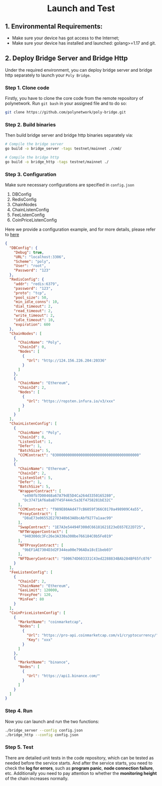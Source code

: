 <h1 align="center">Launch and Test</h1>

## 1. Environmental Requirements:

- Make sure your device has got access to the Internet; 
- Make sure your device has installed and launched: golang>=1.17 and git.

## 2. Deploy Bridge Server and Bridge Http
Under the required environment, you can deploy bridge server and bridge http separately to launch your `Poly Bridge`.

### Step 1. Clone code
Firstly, you have to clone the core code from the remote repository of polynetwork. Run `git bash` in your assigned file and to do so:
```bash
git clone https://github.com/polynetwork/poly-bridge.git
```

### Step 2. Build binaries
Then build bridge server and bridge http binaries separately via:
```bash
# Compile the bridge server
go build -o bridge_server -tags testnet/mainnet ./cmd/

# Compile the bridge http
go build -o bridge_http -tags testnet/mainnet ./
```

### Step 3. Configuration
Make sure necessary configurations are specified in `config.json`
1. DBConfig
2. RedisConfig
3. ChainNodes
4. ChainListenConfig
5. FeeListenConfig
6. CoinPriceListenConfig

Here we provide a configuration example, and for more details, please refer to [here](https://github.com/polynetwork/poly-bridge/blob/master/conf/config_testnet.json)
```json
{
  "DBConfig": {
    "Debug": true,
    "URL": "localhost:3306",
    "Scheme": "poly",
    "User": "root",
    "Password": "123"
  },
  "RedisConfig": {
    "addr": "redis:6379",
    "password": "123",
    "proto": "tcp",
    "pool_size": 50,
    "min_idle_conns": 10,
    "dial_timeout": 2,
    "read_timeout": 2,
    "write_timeout": 2,
    "idle_timeout": 10,
    "expiration": 600
  },
  "ChainNodes": [
    {
      "ChainName": "Poly",
      "ChainId": 0,
      "Nodes": [
        {
          "Url": "http://124.156.226.204:20336"
        }
      ]
    },
    {
      "ChainName": "Ethereum",
      "ChainId": 2,
      "Nodes": [
        {
          "Url": "https://ropsten.infura.io/v3/xxx"
        }
      ]
    }
  ],
  "ChainListenConfig": [
    {
      "ChainName": "Poly",
      "ChainId": 0,
      "ListenSlot": 1,
      "Defer": 1,
      "BatchSize": 5,
      "CCMContract": "0300000000000000000000000000000000000000"
    },
    {
      "ChainName": "Ethereum",
      "ChainId": 2,
      "ListenSlot": 5,
      "Defer": 1,
      "BatchSize": 5,
      "WrapperContract": [
        "e498fb7D00468a67A79dE5D4Ca264d3350165280",
        "Dc37471Af6a8aB7f45F444c5a3Ef4758281bE32C"
      ],
      "CCMContract": "f989E80AAd477cB6059f366C0170a498909C4a55",
      "ProxyContract": [
        "D8aE73e06552E270340b63A8bcAbf9277a1aac99"
      ],
      "SwapContract": "1E7A3e54494F300dC66181621E23eE657E22D725",
      "NFTWrapperContract": [
        "940300dc3Fc26e3A330a300be766184C0b5Fe019"
      ],
      "NFTProxyContract": [
        "9bEF1AE7304D3d2F344ea00e796ADa18cE1beb03"
      ],
      "NFTQueryContract": "500674D603331C43ed2288834BAb284BF65fc076"
    }
  ],
  "FeeListenConfig": [
    {
      "ChainId": 2,
      "ChainName": "Ethereum",
      "GasLimit": 120000,
      "ProxyFee": 120,
      "MinFee": 80
    }
  ],
  "CoinPriceListenConfig": [
    {
      "MarketName": "coinmarketcap",
      "Nodes": [
        {
          "Url": "https://pro-api.coinmarketcap.com/v1/cryptocurrency/",
          "Key": "xxx"
        }
      ]
    },
    {
      "MarketName": "binance",
      "Nodes": [
        {
          "Url": "https://api1.binance.com/"
        }
      ]
    }
  ]
}
```

### Step 4. Run
Now you can launch and run the two functions:
```bash
./bridge_server --config config.json
./bridge_http --config config.json
```

### Step 5. Test
There are detailed unit tests in the code repository, which can be tested as needed before the service starts.
And after the service starts, you need to check the **log for errors**, such as **program panic**, **node connection failure**, etc. 
Additionally you need to pay attention to whether the **monitoring height** of the chain increases normally. 
